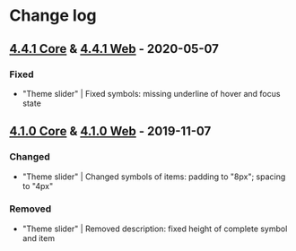 # Change log

## [4.4.1 Core](https://www.secrz.de/bitbucket/projects/UXCAKE/repos/lidl-cake-ui-core/browse?at=refs%2Ftags%2Fv4.4.1) & [4.4.1 Web](https://www.secrz.de/bitbucket/projects/UXCAKE/repos/lidl-cake-ui-web/browse?at=refs%2Ftags%2Fv4.4.1) - 2020-05-07

### Fixed

* "Theme slider" | Fixed symbols: missing underline of hover and focus state


## [4.1.0 Core](https://www.secrz.de/bitbucket/projects/UXCAKE/repos/lidl-cake-ui-core/browse?at=refs%2Ftags%2Fv4.1.0) & [4.1.0 Web](https://www.secrz.de/bitbucket/projects/UXCAKE/repos/lidl-cake-ui-web/browse?at=refs%2Ftags%2Fv4.1.0) - 2019-11-07

### Changed

* "Theme slider" | Changed symbols of items: padding to "8px"; spacing to "4px"

### Removed

* "Theme slider" | Removed description: fixed height of complete symbol and item
